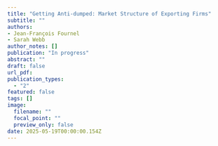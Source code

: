 ```yaml
---
title: "Getting Anti-dumped: Market Structure of Exporting Firms"
subtitle: ""
authors:
- Jean-François Fournel
- Sarah Webb
author_notes: []
publication: "In progress"
abstract: ""
draft: false
url_pdf: 
publication_types:
  - "2"
featured: false
tags: []
image:
  filename: ""
  focal_point: ""
  preview_only: false
date: 2025-05-19T00:00:00.154Z
---
```



